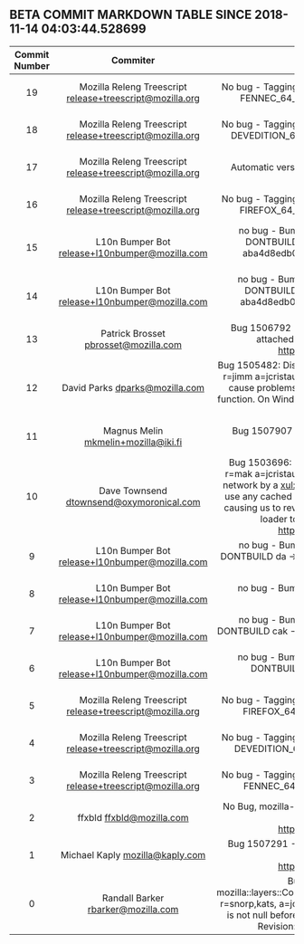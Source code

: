 ## BETA COMMIT MARKDOWN TABLE SINCE 2018-11-14 04:03:44.528699

| Commit Number | Commiter | Commit Message | Node | Date | 
|:---:|:----:|:----------------------------------:|:------:|:----:| 
|19|Mozilla Releng Treescript <release+treescript@mozilla.org>|No bug - Tagging 571a146f0732aeab505743a97ad176e5d7e673dc with FENNEC_64_0b11_RELEASE a=release CLOSED TREE DONTBUILD|307ce35b0d91c3ec80d45ad5b0f9b380b7df9f1e|2018-11-20 18:12:39
|18|Mozilla Releng Treescript <release+treescript@mozilla.org>|No bug - Tagging 571a146f0732aeab505743a97ad176e5d7e673dc with DEVEDITION_64_0b11_RELEASE a=release CLOSED TREE DONTBUILD|41a8c755745788cecb245dc19d038a412814a1a5|2018-11-20 17:25:33
|17|Mozilla Releng Treescript <release+treescript@mozilla.org>|Automatic version bump CLOSED TREE NO BUG a=release DONTBUILD|1f349a76fdbf876254bfa9ca52f46cba2294869b|2018-11-20 17:22:39
|16|Mozilla Releng Treescript <release+treescript@mozilla.org>|No bug - Tagging 571a146f0732aeab505743a97ad176e5d7e673dc with FIREFOX_64_0b11_RELEASE a=release CLOSED TREE DONTBUILD|e96511a2c7dee05e981ae9c724f1d17571b01d66|2018-11-20 17:22:36
|15|L10n Bumper Bot <release+l10nbumper@mozilla.com>|no bug - Bumping Firefox l10n changesets r=release a=l10n-bump DONTBUILD  ar -> d6e020241f44 es-ES -> 1286615606af gl -> aba4d8edb0ce gn -> f0c88267f0bf gu-IN -> c421947f737c it -> ead0dc7ec03d sl -> 5f545f6821db|cdc428efe802dfa4d6232fa36d96878c742d35b0|2018-11-20 17:00:17
|14|L10n Bumper Bot <release+l10nbumper@mozilla.com>|no bug - Bumping Fennec l10n changesets r=release a=l10n-bump DONTBUILD  ar -> 17d7397e3c10 es-ES -> 1286615606af gl -> aba4d8edb0ce gn -> e1d8cdee6c00 gu-IN -> c421947f737c it -> ead0dc7ec03d sl -> 5f545f6821db|f6d6db4141aee803e01a11d6839e8757f97d3fca|2018-11-20 17:00:11
|13|Patrick Brosset <pbrosset@mozilla.com>|Bug 1506792 - Bail out when trying to get getComputedStyle for a non attached node; r=jdescottes a=jcristau  Differential Revision: https://phabricator.services.mozilla.com/D12117|d4d9fbf1b6e4c61bcee5d8b2219388a5767d768d|2018-11-19 12:55:45
|12|David Parks <dparks@mozilla.com>|Bug 1505482: Disable restricting SIDs in Windows 7 NPAPI process sandbox. r=jimm a=jcristau  Restricting SIDs increase the power of the sandbox.  They cause problems that require us to patch the Windows GetFileAttributesW function.  On Windows 7, this is not currently possible with out DLL interceptor so we do not use restricting SIDs there.|767930fe66d2ae68f97e33dcba861c8ebb3996c3|2018-11-17 01:24:00
|11|Magnus Melin <mkmelin+mozilla@iki.fi>|Bug 1507907 - null check result of CFDateFormatterCreate. r=gandalf r=jcristau|e68e1025c02887a9e0a419f166ddf02118b1b427|2018-11-19 21:55:32
|10|Dave Townsend <dtownsend@oxymoronical.com>|Bug 1503696: Cache cookies in the same way we did before Firefox 63. r=mak a=jcristau  Previous to bug 1453751 favicons were loaded from the network by a <xul:image> tag with validate="never". This caused us to always use any cached version if possible. Bug 1453751 used a normal load type causing us to revalidate with the server for each request. This switches the loader to using the cache if possible.  Differential Revision: https://phabricator.services.mozilla.com/D11402|5021562e6baf153b5ff398b8315f4497b6ed3a64|2018-11-15 22:46:32
|9|L10n Bumper Bot <release+l10nbumper@mozilla.com>|no bug - Bumping Firefox l10n changesets r=release a=l10n-bump DONTBUILD  da -> e1af8f092f03 id -> a45448fcf401 it -> eecb4c19438a nl -> 4cb1ea08b0cf pl -> 497c7695698a|71f865d66e8eb1743330c7aba42bc27472299c89|2018-11-20 13:00:17
|8|L10n Bumper Bot <release+l10nbumper@mozilla.com>|no bug - Bumping Fennec l10n changesets r=release a=l10n-bump DONTBUILD  id -> 909acb769b0a|b5b612d1f50f4b70243f470b852d93eecedfd5fe|2018-11-20 13:00:12
|7|L10n Bumper Bot <release+l10nbumper@mozilla.com>|no bug - Bumping Firefox l10n changesets r=release a=l10n-bump DONTBUILD  cak -> 666cdef6764f hu -> 8e0d2294748e it -> 0e9cb4232a89 kk -> f67904c5ae9b pl -> cbe24eaec410|72d1d5601e5ed9d38a76c703b6e452af4cf1b023|2018-11-20 09:00:20
|6|L10n Bumper Bot <release+l10nbumper@mozilla.com>|no bug - Bumping Fennec l10n changesets r=release a=l10n-bump DONTBUILD  cak -> 59356f0b36e5 hu -> 8e0d2294748e it -> 0e9cb4232a89 kk -> f67904c5ae9b|a9164c1930372dd3402dce00a2233449b5211bb7|2018-11-20 09:00:14
|5|Mozilla Releng Treescript <release+treescript@mozilla.org>|No bug - Tagging 571a146f0732aeab505743a97ad176e5d7e673dc with FIREFOX_64_0b11_BUILD1 a=release CLOSED TREE DONTBUILD|50eb3e7ca65c7d3ce2a9a167c10937ff1c321738|2018-11-19 21:12:46
|4|Mozilla Releng Treescript <release+treescript@mozilla.org>|No bug - Tagging 571a146f0732aeab505743a97ad176e5d7e673dc with DEVEDITION_64_0b11_BUILD1 a=release CLOSED TREE DONTBUILD|7119196de82ec188c70c66f4526fda4445c4a9c1|2018-11-19 21:09:57
|3|Mozilla Releng Treescript <release+treescript@mozilla.org>|No bug - Tagging 571a146f0732aeab505743a97ad176e5d7e673dc with FENNEC_64_0b11_BUILD1 a=release CLOSED TREE DONTBUILD|a1e1ba35cf4e1563eb164a0f7eae4e52673bf12f|2018-11-19 21:02:04
|2|ffxbld <ffxbld@mozilla.com>|No Bug, mozilla-beta repo-update HSTS HPKP remote-settings - a=repo-update r=RyanVM  Differential Revision: https://phabricator.services.mozilla.com/D12308|571a146f0732aeab505743a97ad176e5d7e673dc|2018-11-19 18:19:29
|1|Michael Kaply <mozilla@kaply.com>|Bug 1507291 - Remove concept of machine_only policies. r=Felipe,flod, a=jcristau  Differential Revision: https://phabricator.services.mozilla.com/D11942|27727035c0de45862af6d6fd140c962f8bd5e483|2018-11-15 22:30:03
|0|Randall Barker <rbarker@mozilla.com>|Bug 1507068 - Ensure mParent is not null in mozilla::layers::CompositorBridgeParent::GetAndroidDynamicToolbarAnimator. r=snorp,kats, a=jcristau  Speculative fix for Bug 1507068. Checks if mParent is not null before trying to get a pointer to the toolbar animator  Differential Revision: https://phabricator.services.mozilla.com/D11957|88649b8165f06f85195acbac78619ab97ee3de33|2018-11-16 16:41:08


